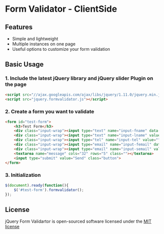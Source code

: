 # Form Validator - ClientSide


## Features

* Simple and lightweight
* Multiple instances on one page
* Useful options to customize your form validation


## Basic Usage

### 1. Include the latest jQuery library and jQuery slider Plugin on the page
```html
<script src="//ajax.googleapis.com/ajax/libs/jquery/1.11.0/jquery.min.js"></script>
<script src="jquery.formvalidator.js"></script>
```

### 2. Create a form you want to validate
```html
<form id="test-form">
	<h3>Test Form</h3>
	<div class="input-wrap"><input type="text" name="input-fname" data-mandatory="true" value="" size="40" class="" aria-invalid="false" placeholder="First name"></div>
	<div class="input-wrap"><input type="text" name="input-lname" value="" size="40" class="" aria-invalid="false" placeholder="Last name"></div>
	<div class="input-wrap"><input type="tel" name="input-tel" value="" size="40" class="" aria-invalid="false" placeholder="Phone number"></div>
	<div class="input-wrap"><input type="email" name="input-femail" data-mandatory="true" value="" size="40" class="" aria-invalid="false" placeholder="First Email"></div>
	<div class="input-wrap"><input type="email" name="input-semail" value="" size="40" class="" aria-invalid="false" placeholder="Second Email"></div>
	<textarea name="message" cols="32" rows="5" class=""></textarea>
	<input type="submit" value="Send" class="button">
</form>
```

### 3. Initialization
```js
$(document).ready(function(){
	$('#test-form').formvalidator();
});
```

## License

jQuery Form Validartor is open-sourced software licensed under the [MIT license](http://opensource.org/licenses/MIT)
